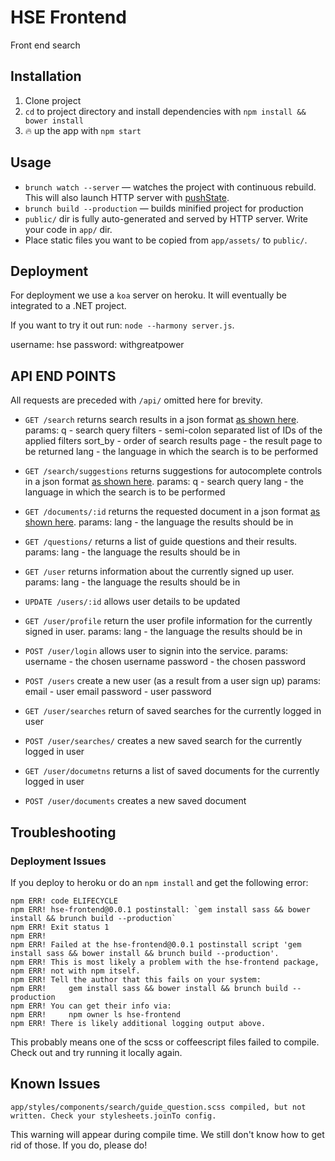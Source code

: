 # HSE Frontend
Front end search

## Installation

1. Clone project
2. `cd` to project directory and install dependencies with `npm install && bower install`
3. :fire: up the app with `npm start`

## Usage

- `brunch watch --server` — watches the project with continuous rebuild. This will also launch HTTP server with [pushState](https://developer.mozilla.org/en-US/docs/Web/Guide/API/DOM/Manipulating_the_browser_history).
- `brunch build --production` — builds minified project for production
- `public/` dir is fully auto-generated and served by HTTP server.  Write your code in `app/` dir.
- Place static files you want to be copied from `app/assets/` to `public/`.

## Deployment

For deployment we use a `koa` server on heroku. It will eventually be integrated to a .NET project.

If you want to try it out run: `node --harmony server.js`.

username: hse
password: withgreatpower

## API END POINTS

All requests are preceded with `/api/` omitted here for brevity.

* `GET /search`
  returns search results in a json format [as shown here](https://hse-frontend.herokuapp.com/fake_api/search.json).
  params:
    q - search query
    filters - semi-colon separated list of IDs of the applied filters
    sort_by - order of search results
    page - the result page to be returned
    lang - the language in which the search is to be performed

* `GET /search/suggestions`
  returns suggestions for autocomplete controls in a json format [as shown here](https://hse-frontend.herokuapp.com/fake_api/search/suggestions.json).
  params:
    q - search query
    lang - the language in which the search is to be performed

* `GET /documents/:id`
  returns the requested document in a json format [as shown here](https://hse-frontend.herokuapp.com/fake_api/documents/0df62f0040ffd8ecd725c9a602056034.json).
  params:
    lang - the language the results should be in

* `GET /questions/`
  returns a list of guide questions and their results.
  params:
    lang - the language the results should be in

* `GET /user`
  returns information about the currently signed up user.
  params:
    lang - the language the results should be in

* `UPDATE /users/:id`
  allows user details to be updated

* `GET /user/profile`
  return the user profile information for the currently signed in user.
  params:
    lang - the language the results should be in

* `POST /user/login`
  allows user to signin into the service.
  params:
    username - the chosen username
    password - the chosen password

* `POST /users`
  create a new user (as a result from a user sign up)
  params:
    email - user email
    password - user password

* `GET /user/searches`
  return of saved searches for the currently logged in user

* `POST /user/searches/`
  creates a new saved search for the currently logged in user

* `GET /user/documetns`
  returns a list of saved documents for the currently logged in user

* `POST /user/documents`
  creates a new saved document

## Troubleshooting

### Deployment Issues

If you deploy to heroku or do an `npm install` and get the following error:

```
npm ERR! code ELIFECYCLE
npm ERR! hse-frontend@0.0.1 postinstall: `gem install sass && bower install && brunch build --production`
npm ERR! Exit status 1
npm ERR! 
npm ERR! Failed at the hse-frontend@0.0.1 postinstall script 'gem install sass && bower install && brunch build --production'.
npm ERR! This is most likely a problem with the hse-frontend package,
npm ERR! not with npm itself.
npm ERR! Tell the author that this fails on your system:
npm ERR!     gem install sass && bower install && brunch build --production
npm ERR! You can get their info via:
npm ERR!     npm owner ls hse-frontend
npm ERR! There is likely additional logging output above.
```

This probably means one of the scss or coffeescript files failed to compile. Check out and try running it locally again.

## Known Issues

`app/styles/components/search/guide_question.scss compiled, but not written. Check your stylesheets.joinTo config.`

This warning will appear during compile time. We still don't know how to get rid of those. If you do, please do!